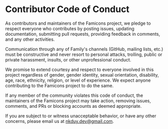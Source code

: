 # Contributor Code of Conduct

As contributors and maintainers of the Famicons project, we pledge to respect everyone who contributes by posting issues, updating documentation, submitting pull requests, providing feedback in comments, and any other activities.

Communication through any of Family's channels (GitHub, mailing lists, etc.) must be constructive and never resort to personal attacks, trolling, public or private harassment, insults, or other unprofessional conduct.

We promise to extend courtesy and respect to everyone involved in this project regardless of gender, gender identity, sexual orientation, disability, age, race, ethnicity, religion, or level of experience. We expect anyone contributing to the Famicons project to do the same.

If any member of the community violates this code of conduct, the maintainers of the Famicons project may take action, removing issues, comments, and PRs or blocking accounts as deemed appropriate.

If you are subject to or witness unacceptable behavior, or have any other concerns, please email us at [nkduy.dev@gmail.com](mailto:nkduy.dev@gmail.com).
